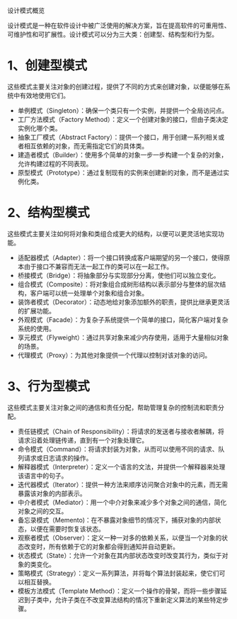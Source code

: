 设计模式概览

设计模式是一种在软件设计中被广泛使用的解决方案，旨在提高软件的可重用性、可维护性和可扩展性。设计模式可以分为三大类：创建型、结构型和行为型。

# 1、创建型模式

这些模式主要关注对象的创建过程，提供了不同的方式来创建对象，以便能够在系统中有效地使用它们。

- 单例模式（Singleton）：确保一个类只有一个实例，并提供一个全局访问点。
- 工厂方法模式（Factory Method）：定义一个创建对象的接口，但由子类决定实例化哪个类。
- 抽象工厂模式（Abstract Factory）：提供一个接口，用于创建一系列相关或者相互依赖的对象，而无需指定它们的具体类。
- 建造者模式（Builder）：使用多个简单的对象一步一步构建一个复杂的对象，允许构建过程的不同表现。
- 原型模式（Prototype）：通过复制现有的实例来创建新的对象，而不是通过实例化类。

# 2、结构型模式

这些模式主要关注如何将对象和类组合成更大的结构，以便可以更灵活地实现功能。

- 适配器模式（Adapter）：将一个接口转换成客户端期望的另一个接口，使得原本由于接口不兼容而无法一起工作的类可以在一起工作。
- 桥接模式（Bridge）：将抽象部分与实现部分分离，使他们可以独立变化。
- 组合模式（Composite）：将对象组合成树形结构以表示部分与整体的层次结构，客户端可以统一处理单个对象和组合对象。
- 装饰者模式（Decorator）：动态地给对象添加额外的职责，提供比继承更灵活的扩展功能。
- 外观模式（Facade）：为复杂子系统提供一个简单的接口，简化客户端对复杂系统的使用。
- 享元模式（Flyweight）：通过共享对象来减少内存使用，适用于大量相似对象的场景。
- 代理模式（Proxy）：为其他对象提供一个代理以控制对该对象的访问。

# 3、行为型模式

这些模式主要关注对象之间的通信和责任分配，帮助管理复杂的控制流和职责分配。

- 责任链模式（Chain of Responsibility）：将请求的发送者与接收者解耦，将请求沿着处理链传递，直到有一个对象处理它。
- 命令模式（Command）：将请求封装为对象，从而可以使用不同的请求、队列请求或日志请求的操作。
- 解释器模式（Interpreter）：定义一个语言的文法，并提供一个解释器来处理该语言中的句子。
- 迭代器模式（Iterator）：提供一种方法来顺序访问聚合对象中的元素，而无需暴露该对象的内部表示。
- 中介者模式（Mediator）：用一个中介对象来减少多个对象之间的通信，简化对象之间的交互。
- 备忘录模式（Memento)：在不暴露对象细节的情况下，捕获对象的内部状态，以便在需要时恢复该状态。
- 观察者模式（Observer）：定义一种一对多的依赖关系，以便当一个对象的状态改变时，所有依赖于它的对象都会得到通知并自动更新。
- 状态模式（State）：允许一个对象在其内部状态改变时改变其行为，类似于对象的类变化。
- 策略模式（Strategy）：定义一系列算法，并将每个算法封装起来，使它们可以相互替换。
- 模板方法模式（Template Method）：定义一个操作的骨架，而将一些步骤延迟到子类中，允许子类在不改变算法结构的情况下重新定义算法的某些特定步骤。



















